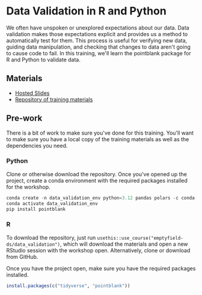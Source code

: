 # Data Validation in R and Python

We often have unspoken or unexplored expectations about our data. Data validation makes those expectations explicit and provides us a method to automatically test for them. This process is useful for verifying new data, guiding data manipulation, and checking that changes to data aren't going to cause code to fail. In this training, we'll learn the pointblank package for R and Python to validate data.

## Materials

* [Hosted Slides](https://teaching-warehouse.netlify.app/data_validation/data_validation.html)
* [Repository of training materials](https://github.com/emptyfield-ds/data_validation)

## Pre-work

There is a bit of work to make sure you've done for this training. You'll want to make sure you have a local copy of the training materials as well as the dependencies you need.

### Python

Clone or otherwise download the repository. Once you've opened up the project, create a conda environment with the required packages installed for the workshop.

```python
conda create -n data_validation_env python=3.12 pandas polars -c conda-forge -y
conda activate data_validation_env
pip install pointblank
```

### R 

To download the repository, just run `usethis::use_course("emptyfield-ds/data_validation")`, which will download the materials and open a new RStudio session with the workshop open. Alternatively, clone or download from GitHub.

Once you have the project open, make sure you have the required packages installed.

```r
install.packages(c("tidyverse", "pointblank"))
```
